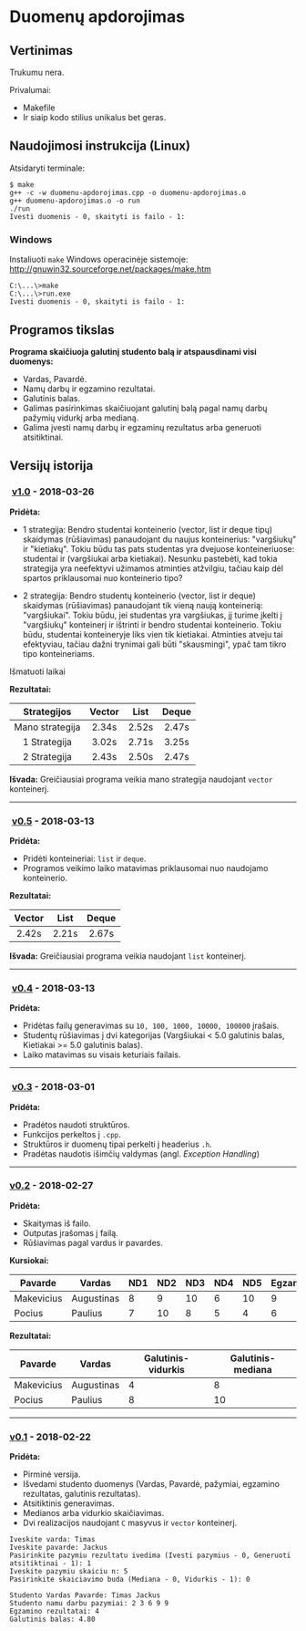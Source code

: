 # Duomenų apdorojimas

## Vertinimas

Trukumu nera.

Privalumai:

- Makefile
- Ir siaip kodo stilius unikalus bet geras.


## Naudojimosi instrukcija (Linux)

Atsidaryti terminale:
```
$ make
g++ -c -w duomenu-apdorojimas.cpp -o duomenu-apdorojimas.o
g++ duomenu-apdorojimas.o -o run
./run
Ivesti duomenis - 0, skaityti is failo - 1:
```

### Windows

Instaliuoti `make` Windows operacinėje sistemoje: http://gnuwin32.sourceforge.net/packages/make.htm

``` 
C:\...\>make
C:\...\>run.exe
Ivesti duomenis - 0, skaityti is failo - 1:
```

## Programos tikslas

**Programa skaičiuoja galutinį studento balą ir atspausdinami visi duomenys:**
- Vardas, Pavardė.
- Namų darbų ir egzamino rezultatai.
- Galutinis balas.
- Galimas pasirinkimas skaičiuojant galutinį balą pagal namų darbų pažymių vidurkį arba medianą.
- Galima įvesti namų darbų ir egzaminų rezultatus arba generuoti atsitiktinai.

## Versijų istorija

###  [v1.0](https://github.com/jTimas/duomenu-apdorojimas/releases/tag/v1.0.1) - 2018-03-26

**Pridėta:**
- 1 strategija: Bendro studentai konteinerio (vector, list ir deque tipų) skaidymas (rūšiavimas) panaudojant du naujus konteinerius: "vargšiukų" ir "kietiakų". Tokiu būdu tas pats studentas yra dvejuose konteineriuose: studentai ir (vargšiukai arba kietiakai). Nesunku pastebėti, kad tokia strategija yra neefektyvi užimamos atminties atžvilgiu, tačiau kaip dėl spartos priklausomai nuo konteinerio tipo?

- 2 strategija: Bendro studentų konteinerio (vector, list ir deque) skaidymas (rūšiavimas) panaudojant tik vieną naują konteinerią: "vargšiukai". Tokiu būdu, jei studentas yra vargšiukas, jį turime įkelti į "vargšiukų" konteinerį ir ištrinti ir bendro studentai konteinerio. Tokiu būdu, studentai konteineryje liks vien tik kietiakai. Atminties atveju tai efektyviau, tačiau dažni trynimai gali būti "skausmingi", ypač tam tikro tipo konteineriams.

Išmatuoti laikai

**Rezultatai:**

| Strategijos     | Vector | List  | Deque |
|:---------------:|:------:|:-----:|:-----:|
| Mano strategija | 2.34s  | 2.52s | 2.47s |
| 1 Strategija    | 3.02s  | 2.71s | 3.25s |
| 2 Strategija    | 2.43s  | 2.50s | 2.47s |

**Išvada:**
Greičiausiai programa veikia mano strategija naudojant `vector` konteinerį.

---

###  [v0.5](https://github.com/jTimas/duomenu-apdorojimas/releases/tag/v0.5) - 2018-03-13

**Pridėta:**
- Pridėti konteineriai: `list` ir `deque`.
- Programos veikimo laiko matavimas priklausomai nuo naudojamo konteinerio.

**Rezultatai:**

| Vector | List  | Deque |
|:------:|:-----:|:-----:|
| 2.42s  | 2.21s | 2.67s |

**Išvada:**
Greičiausiai programa veikia naudojant `list` konteinerį.

---

###  [v0.4](https://github.com/jTimas/duomenu-apdorojimas/releases/tag/v0.4) - 2018-03-13

**Pridėta:**
- Pridėtas failų generavimas su `10, 100, 1000, 10000, 100000` įrašais.
- Studentų rūšiavimas į dvi kategorijas (Vargšiukai < 5.0 galutinis balas, Kietiakai >= 5.0 galutinis balas).
- Laiko matavimas su visais keturiais failais.

---

###  [v0.3](https://github.com/jTimas/duomenu-apdorojimas/releases/tag/v0.3.1) - 2018-03-01

**Pridėta:**
- Pradėtos naudoti struktūros.
- Funkcijos perkeltos į `.cpp`.
- Struktūros ir duomenų tipai perkelti į headerius `.h`.
- Pradėtas naudotis išimčių valdymas (angl. *Exception Handling*)

---

### [v0.2](https://github.com/jTimas/duomenu-apdorojimas/releases/tag/v0.2) - 2018-02-27

**Pridėta:**
- Skaitymas iš failo.
- Outputas įrašomas į failą.
- Rūšiavimas pagal vardus ir pavardes.

**Kursiokai:**

| Pavarde    | Vardas     | ND1 | ND2 | ND3 | ND4 | ND5 | Egzaminas |
| ---------- | ---------- | --- | --- | --- | --- | --- | --------- |
| Makevicius | Augustinas | 8   | 9   | 10  | 6   | 10  | 9         |
| Pocius     | Paulius    | 7   | 10  | 8   | 5   | 4   | 6         |

**Rezultatai:**

| Pavarde    | Vardas     | Galutinis-vidurkis | Galutinis-mediana |
| ---------- | ---------- | ------------------ | ----------------- |
| Makevicius | Augustinas | 4                  | 8                 |
| Pocius     | Paulius    | 8                  | 10                |

---

### [v0.1](https://github.com/jTimas/duomenu-apdorojimas/releases/tag/v0.1) - 2018-02-22

**Pridėta:**
- Pirminė versija.
- Išvedami studento duomenys (Vardas, Pavardė, pažymiai, egzamino rezultatas, galutinis rezultatas).
- Atsitiktinis generavimas.
- Medianos arba vidurkio skaičiavimas.
- Dvi realizacijos naudojant `C` masyvus ir `vector` konteinerį.

```
Iveskite varda: Timas
Iveskite pavarde: Jackus
Pasirinkite pazymiu rezultatu ivedima (Ivesti pazymius - 0, Generuoti atsitiktinai - 1): 1
Iveskite pazymiu skaiciu n: 5
Pasirinkite skaiciavimo buda (Mediana - 0, Vidurkis - 1): 0
```

```
Studento Vardas Pavarde: Timas Jackus
Studento namu darbu pazymiai: 2 3 6 9 9
Egzamino rezultatai: 4
Galutinis balas: 4.80
```
